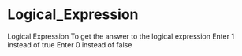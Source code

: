 # Logical_Expression
Logical Expression
To get the answer to the logical expression
Enter 1 instead of true
Enter 0 instead of false
